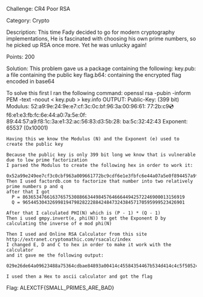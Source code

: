 Challenge: CR4 Poor RSA

Category: Crypto

Description: This time Fady decided to go for modern cryptography implementations, He is fascinated with choosing his own prime numbers, so he picked up RSA once more. Yet he was unlucky again!

Points: 200

Solution: This problem gave us a package containing the following:
  key.pub: a file containing the public key
  flag.b64: containing the encrypted flag encoded in base64

  To solve this first I ran the following command:
    openssl rsa -pubin -inform PEM -text -noout < key.pub > key.info
    OUTPUT:
      Public-Key: (399 bit)
      Modulus:
          52:a9:9e:24:9e:e7:cf:3c:0c:bf:96:3a:00:96:61:
          77:2b:c9:cd:f6:e1:e3:fb:fc:6e:44:a0:7a:5e:0f:
          89:44:57:a9:f8:1c:3a:e1:32:ac:56:83:d3:5b:28:
          ba:5c:32:42:43
      Exponent: 65537 (0x10001)

    Having this we know the Modulus (N) and the Exponent (e) used to create the public key

    Because the public key is only 399 bit long we know that is vulnerable due to low prime factorization
    I parsed the Modulus to create the following hex in order to work it:
      0x52a99e249ee7cf3c0cbf963a009661772bc9cdf6e1e3fbfc6e44a07a5e0f894457a9f81c3ae132ac5683d35b28ba5c324243
    Then I used factordb.com to factorize that number into two relatively prime numbers p and q
    after that I got
      P = 863653476616376575308866344984576466644942572246900013156919
      Q = 965445304326998194798282228842484732438457170595999523426901

    After that I calculated PHI(N) which is (P - 1) * (Q - 1)
    Then i used gmpy.invert(e, phi(N)) to get the Exponent D by calculating the inverse of e mod phi(N)

    Then I used and Online RSA Calculator from this site http://extranet.cryptomathic.com/rsacalc/index
    I changed E, D and C to hex in order to make it work with the calculator
    and it gave me the following output:
      029e26de64a09623488a75364cdbae84893a00414c45584354467b534d414c4c5f5052494d45535f4152455f4241447d0a

    I used then a Hex to ascii calculator and got the flag

Flag: ALEXCTF{SMALL_PRIMES_ARE_BAD}
